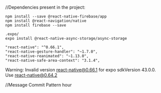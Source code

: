 //Dependencies present in the project:

    npm install --save @react-native-firebase/app
    npm install @react-navigation/native
    npm install firebase --save

    .expo/
    expo install @react-native-async-storage/async-storage
    
    "react-native": "^0.66.1",
    "react-native-gesture-handler": "~1.7.0",
    "react-native-reanimated": "~1.13.0",
    "react-native-safe-area-context": "3.1.4",


Warning: Invalid version react-native@0.66.1 for expo sdkVersion 43.0.0. Use react-native@0.64.2

//Message Commit Pattern
hour
